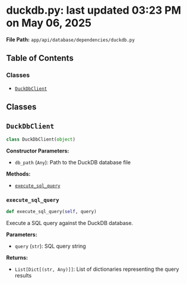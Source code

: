 # duckdb.py: last updated 03:23 PM on May 06, 2025

**File Path:** `app/api/database/dependencies/duckdb.py`

## Table of Contents

### Classes

- [`DuckDbClient`](#duckdbclient)

## Classes

## `DuckDbClient`

```python
class DuckDbClient(object)
```

**Constructor Parameters:**

- `db_path` (`Any`): Path to the DuckDB database file

**Methods:**

- [`execute_sql_query`](#execute_sql_query)

### `execute_sql_query`

```python
def execute_sql_query(self, query)
```

Execute a SQL query against the DuckDB database.

**Parameters:**

- `query` (`str`): SQL query string

**Returns:**

- `List[Dict[(str, Any)]]`: List of dictionaries representing the query results

